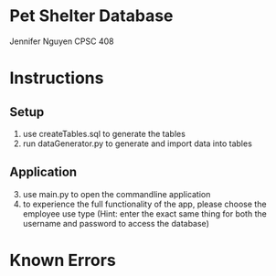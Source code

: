 # Pet Shelter Database

Jennifer Nguyen
CPSC 408

# Instructions
## Setup
1. use createTables.sql to generate the tables
2. run dataGenerator.py to generate and import data into tables
## Application
3. use main.py to open the commandline application
4. to experience the full functionality of the app, please choose the employee use type (Hint: enter the exact same thing for both the username and password to access the database)

# Known Errors
